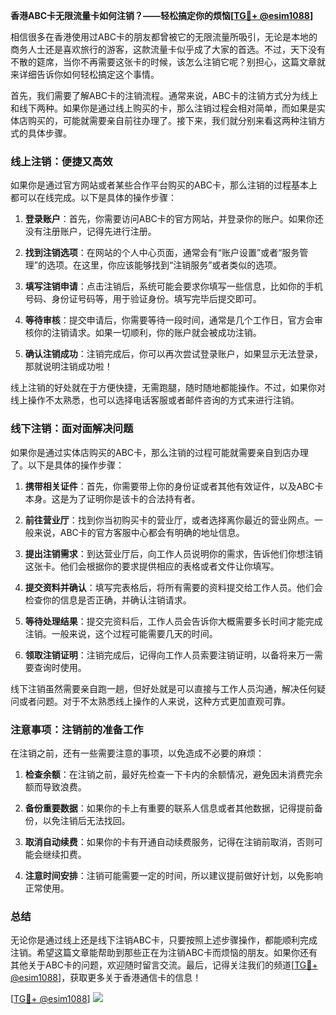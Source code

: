 **香港ABC卡无限流量卡如何注销？——轻松搞定你的烦恼[[TG💪+ @esim1088](https://t.me/s/esim1088)]**

相信很多在香港使用过ABC卡的朋友都曾被它的无限流量所吸引，无论是本地的商务人士还是喜欢旅行的游客，这款流量卡似乎成了大家的首选。不过，天下没有不散的筵席，当你不再需要这张卡的时候，该怎么注销它呢？别担心，这篇文章就来详细告诉你如何轻松搞定这个事情。

首先，我们需要了解ABC卡的注销流程。通常来说，ABC卡的注销方式分为线上和线下两种。如果你是通过线上购买的卡，那么注销过程会相对简单，而如果是实体店购买的，可能就需要亲自前往办理了。接下来，我们就分别来看这两种注销方式的具体步骤。

### 线上注销：便捷又高效

如果你是通过官方网站或者某些合作平台购买的ABC卡，那么注销的过程基本上都可以在线完成。以下是具体的操作步骤：

1. **登录账户**：首先，你需要访问ABC卡的官方网站，并登录你的账户。如果你还没有注册账户，记得先进行注册。
   
2. **找到注销选项**：在网站的个人中心页面，通常会有“账户设置”或者“服务管理”的选项。在这里，你应该能够找到“注销服务”或者类似的选项。

3. **填写注销申请**：点击注销后，系统可能会要求你填写一些信息，比如你的手机号码、身份证号码等，用于验证身份。填写完毕后提交即可。

4. **等待审核**：提交申请后，你需要等待一段时间，通常是几个工作日，官方会审核你的注销请求。如果一切顺利，你的账户就会被成功注销。

5. **确认注销成功**：注销完成后，你可以再次尝试登录账户，如果显示无法登录，那就说明注销成功啦！

线上注销的好处就在于方便快捷，无需跑腿，随时随地都能操作。不过，如果你对线上操作不太熟悉，也可以选择电话客服或者邮件咨询的方式来进行注销。

### 线下注销：面对面解决问题

如果你是通过实体店购买的ABC卡，那么注销的过程可能就需要亲自到店办理了。以下是具体的操作步骤：

1. **携带相关证件**：首先，你需要带上你的身份证或者其他有效证件，以及ABC卡本身。这是为了证明你是该卡的合法持有者。

2. **前往营业厅**：找到你当初购买卡的营业厅，或者选择离你最近的营业网点。一般来说，ABC卡的官方客服中心都会有明确的地址信息。

3. **提出注销需求**：到达营业厅后，向工作人员说明你的需求，告诉他们你想注销这张卡。他们会根据你的要求提供相应的表格或者文件让你填写。

4. **提交资料并确认**：填写完表格后，将所有需要的资料提交给工作人员。他们会检查你的信息是否正确，并确认注销请求。

5. **等待处理结果**：提交完资料后，工作人员会告诉你大概需要多长时间才能完成注销。一般来说，这个过程可能需要几天的时间。

6. **领取注销证明**：注销完成后，记得向工作人员索要注销证明，以备将来万一需要查询时使用。

线下注销虽然需要亲自跑一趟，但好处就是可以直接与工作人员沟通，解决任何疑问或者问题。对于不太熟悉线上操作的人来说，这种方式更加直观可靠。

### 注意事项：注销前的准备工作

在注销之前，还有一些需要注意的事项，以免造成不必要的麻烦：

1. **检查余额**：在注销之前，最好先检查一下卡内的余额情况，避免因未消费完余额而导致浪费。

2. **备份重要数据**：如果你的卡上有重要的联系人信息或者其他数据，记得提前备份，以免注销后无法找回。

3. **取消自动续费**：如果你的卡有开通自动续费服务，记得在注销前取消，否则可能会继续扣费。

4. **注意时间安排**：注销可能需要一定的时间，所以建议提前做好计划，以免影响正常使用。

### 总结

无论你是通过线上还是线下注销ABC卡，只要按照上述步骤操作，都能顺利完成注销。希望这篇文章能帮助到那些正在为注销ABC卡而烦恼的朋友。如果你还有其他关于ABC卡的问题，欢迎随时留言交流。最后，记得关注我们的频道[[TG💪+ @esim1088](https://t.me/s/esim1088)]，获取更多关于香港通信卡的信息！

[[TG💪+ @esim1088](https://t.me/s/esim1088)] ![](https://i.postimg.cc/4NQfJmqS/Snipaste-2025-05-13-00-14-12.png)